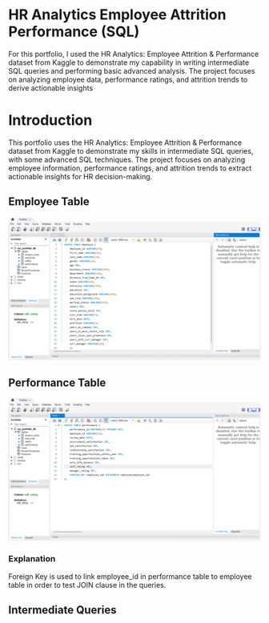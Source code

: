 # HR Analytics Employee Attrition Performance (SQL)
For this portfolio, I used the HR Analytics: Employee Attrition &amp; Performance dataset from Kaggle to demonstrate my capability in writing intermediate SQL queries and performing basic advanced analysis. The project focuses on analyzing employee data, performance ratings, and attrition trends to derive actionable insights

# Introduction
This portfolio uses the HR Analytics: Employee Attrition & Performance dataset from Kaggle to demonstrate my skills in intermediate SQL queries, with some advanced SQL techniques. The project focuses on analyzing employee information, performance ratings, and attrition trends to extract actionable insights for HR decision-making.

## Employee Table
![employee_table](employee.png)

## Performance Table
![performance_table](performance.png)

### Explanation
Foreign Key is used to link employee_id in performance table to employee table in order to test JOIN clause in the queries.

## Intermediate Queries

###
